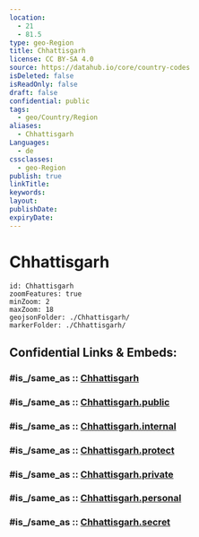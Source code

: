 ```yaml
---
location:
  - 21
  - 81.5
type: geo-Region
title: Chhattisgarh
license: CC BY-SA 4.0
source: https://datahub.io/core/country-codes
isDeleted: false
isReadOnly: false
draft: false
confidential: public
tags:
  - geo/Country/Region
aliases:
  - Chhattisgarh
Languages:
  - de
cssclasses:
  - geo-Region
publish: true
linkTitle:
keywords:
layout:
publishDate:
expiryDate:
---
```


# Chhattisgarh

```leaflet
id: Chhattisgarh
zoomFeatures: true 
minZoom: 2 
maxZoom: 18
geojsonFolder: ./Chhattisgarh/
markerFolder: ./Chhattisgarh/
```


## Confidential Links & Embeds: 

### #is_/same_as :: [Chhattisgarh](/_Standards/Earth/Continent/Asia/Asia~South/India/States~India/Chhattisgarh.md) 

### #is_/same_as :: [Chhattisgarh.public](/_public/Earth/Continent/Asia/Asia~South/India/States~India/Chhattisgarh.public.md) 

### #is_/same_as :: [Chhattisgarh.internal](/_internal/Earth/Continent/Asia/Asia~South/India/States~India/Chhattisgarh.internal.md) 

### #is_/same_as :: [Chhattisgarh.protect](/_protect/Earth/Continent/Asia/Asia~South/India/States~India/Chhattisgarh.protect.md) 

### #is_/same_as :: [Chhattisgarh.private](/_private/Earth/Continent/Asia/Asia~South/India/States~India/Chhattisgarh.private.md) 

### #is_/same_as :: [Chhattisgarh.personal](/_personal/Earth/Continent/Asia/Asia~South/India/States~India/Chhattisgarh.personal.md) 

### #is_/same_as :: [Chhattisgarh.secret](/_secret/Earth/Continent/Asia/Asia~South/India/States~India/Chhattisgarh.secret.md)

